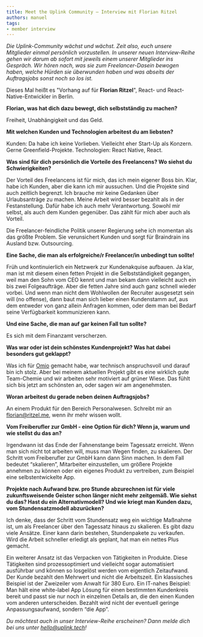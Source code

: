 ```yaml
---
title: Meet the Uplink Community – Interview mit Florian Ritzel
authors: manuel
tags:
- member interview
---
```


_Die Uplink-Community wächst und wächst. Zeit also, euch unsere Mitglieder einmal persönlich vorzustellen. In unserer neuen Interview-Reihe gehen wir darum ab sofort mit jeweils einem unserer Mitglieder ins Gespräch. Wir hören nach, was sie zum Freelancer-Dasein bewogen haben, welche Hürden sie überwunden haben und was abseits der Auftragsjobs sonst noch so los ist._

Dieses Mal heißt es "Vorhang auf für **Florian Ritzel**", React- und React-Native-Entwickler in Berlin.

**Florian, was hat dich dazu bewegt, dich selbstständig zu machen?**

Freiheit, Unabhängigkeit und das Geld.

**Mit welchen Kunden und Technologien arbeitest du am liebsten?**

Kunden: Da habe ich keine Vorlieben. Vielleicht eher Start-Up als Konzern. Gerne Greenfield-Projekte. Technologien: React Native, React.

**Was sind für dich persönlich die Vorteile des Freelancens? Wo siehst du Schwierigkeiten?**

Der Vorteil des Freelancens ist für mich, das ich mein eigener Boss bin. Klar, habe ich Kunden, aber die kann ich mir aussuchen. Und die Projekte sind auch zeitlich begrenzt. Ich brauche mir keine Gedanken über Urlaubsanträge zu machen. Meine Arbeit wird besser bezahlt als in der Festanstellung. Dafür habe ich auch mehr Verantwortung. Sowohl mir selbst, als auch dem Kunden gegenüber. Das zählt für mich aber auch als Vorteil.

Die Freelancer-feindliche Politik unserer Regierung sehe ich momentan als das größte Problem. Sie verunsichert Kunden und sorgt für Braindrain ins Ausland bzw. Outsourcing.

**Eine Sache, die man als erfolgreiche/r Freelancer/in unbedingt tun sollte!**

Früh und kontinuierlich ein Netzwerk zur Kundenakquise aufbauen. Ja klar, man ist mit diesem einen fetten Projekt in die Selbstständigkeit gegangen, weil man den Sohn vom CEO kennt und man bekam dann vielleicht auch ein bis zwei Folgeaufträge. Aber die fetten Jahre sind auch ganz schnell wieder vorbei. Und wenn man nicht dem Wohlwollen der Recruiter ausgesetzt sein will (no offense), dann baut man sich lieber einen Kundenstamm auf, aus dem entweder von ganz allein Anfragen kommen, oder dem man bei Bedarf seine Verfügbarkeit kommunizieren kann.

**Und eine Sache, die man auf gar keinen Fall tun sollte?**

Es sich mit dem Finanzamt verscherzen.

**Was war oder ist dein schönstes Kundenprojekt? Was hat dabei besonders gut geklappt?**

Was ich für [Omio](https://de.omio.com/) gemacht habe, war technisch anspruchsvoll und darauf bin ich stolz. Aber bei meinem aktuellen Projekt gibt es eine wirklich gute Team-Chemie und wir arbeiten sehr motiviert auf grüner Wiese. Das fühlt sich bis jetzt am schönsten an, oder sagen wir am angenehmsten.

**Woran arbeitest du gerade neben deinen Auftragsjobs?**

An einem Produkt für den Bereich Personalwesen. Schreibt mir an [florian@ritzel.me](mailto:florian@ritzel.me), wenn ihr mehr wissen wollt.

**Vom Freiberufler zur GmbH - eine Option für dich? Wenn ja, warum und wie stellst du das an?**

Irgendwann ist das Ende der Fahnenstange beim Tagessatz erreicht. Wenn man sich nicht tot arbeiten will, muss man Wegen finden, zu skalieren. Der Schritt vom Freiberufler zur GmbH kann dann Sinn machen. In dem Fall bedeutet “skalieren”, Mitarbeiter einzustellen, um größere Projekte annehmen zu können oder ein eigenes Produkt zu vertreiben, zum Beispiel eine selbstentwickelte App.

**Projekte nach Aufwand bzw. pro Stunde abzurechnen ist für viele zukunftsweisende Geister schon länger nicht mehr zeitgemäß. Wie siehst du das? Hast du ein Alternativmodell? Und wie kriegt man Kunden dazu, vom Stundensatzmodell abzurücken?**

Ich denke, dass der Schritt vom Stundensatz weg ein wichtige Maßnahme ist, um als Freelancer über den Tagessatz hinaus zu skalieren. Es gibt dazu viele Ansätze. Einer kann darin bestehen, Stundenpakete zu verkaufen. Wird die Arbeit schneller erledigt als geplant, hat man ein nettes Plus gemacht.

Ein weiterer Ansatz ist das Verpacken von Tätigkeiten in Produkte. Diese Tätigkeiten sind prozessoptimiert und vielleicht sogar automatisiert ausführbar und können so losgelöst werden vom eigentlich Zeitaufwand. Der Kunde bezahlt den Mehrwert und nicht die Arbeitszeit. Ein klassisches Beispiel ist der Zweizeiler vom Anwalt für 380 Euro. Ein IT-nahes Beispiel: Man hält eine white-label App Lösung für einen bestimmten Kundenkreis bereit und passt sie nur noch in einzelnen Details an, die den einen Kunden vom anderen unterscheiden. Bezahlt wird nicht der eventuell geringe Anpassungsaufwand, sondern “die App”.

_Du möchtest auch in unser Interview-Reihe erscheinen? Dann melde dich bei uns unter [hello@uplink.tech](mailto:hello@uplink.tech)!_
